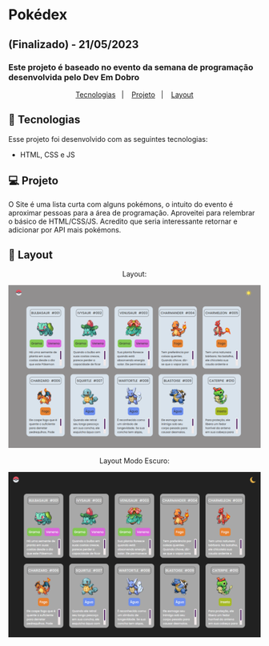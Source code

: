 # Pokédex
## (Finalizado) - 21/05/2023
### Este projeto é baseado no evento da semana de programação desenvolvida pelo Dev Em Dobro

<p align="center">
  <a href="#-tecnologias">Tecnologias</a>&nbsp;&nbsp;&nbsp;|&nbsp;&nbsp;&nbsp;
  <a href="#-projeto">Projeto</a>&nbsp;&nbsp;&nbsp;|&nbsp;&nbsp;&nbsp;
  <a href="#-layout">Layout</a>
</p>

## 🚀 Tecnologias

Esse projeto foi desenvolvido com as seguintes tecnologias:

- HTML, CSS e JS

## 💻 Projeto

O Site é uma lista curta com alguns pokémons, o intuito do evento é aproximar pessoas para a área de programação. Aproveitei para relembrar o básico de HTML/CSS/JS. Acredito que seria interessante retornar e adicionar por API mais pokémons.

## 🔖 Layout

<div align="center">
    <p>Layout:</p>
    <img src="./src/img/imagens/layout.png">
</div>

<div align="center">
    <p>Layout Modo Escuro:</p>
    <img src="./src/img/imagens/layout-escuro.png">
</div>
